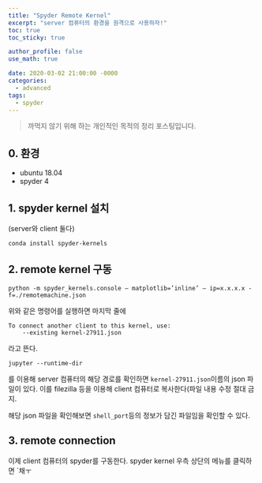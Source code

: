 ```yaml
---
title: "Spyder Remote Kernel"
excerpt: "server 컴퓨터의 환경을 원격으로 사용하자!"
toc: true
toc_sticky: true

author_profile: false
use_math: true

date: 2020-03-02 21:00:00 -0000
categories: 
  - advanced
tags:
  - spyder
---
```

> 까먹지 않기 위해 하는 개인적인 목적의 정리 포스팅입니다.

## 0. 환경
- ubuntu 18.04
- spyder 4

## 1. spyder kernel 설치
(server와 client 둘다)
```
conda install spyder-kernels
```

## 2. remote kernel 구동
```
python -m spyder_kernels.console — matplotlib=’inline’ — ip=x.x.x.x -f=./remotemachine.json
```
위와 같은 명령어를 실행하면 마지막 줄에
```
To connect another client to this kernel, use:
    --existing kernel-27911.json
```
라고 뜬다.
```
jupyter --runtime-dir
```
를 이용해 server 컴퓨터의 해당 경로를 확인하면 `kernel-27911.json`이름의 json 파일이 있다. 이를 filezilla 등을 이용해 client 컴퓨터로 복사한다(파일 내용 수정 절대 금지.

해당 json 파일을 확인해보면 `shell_port`등의 정보가 담긴 파일임을 확인할 수 있다.

## 3. remote connection
이제 client 컴퓨터의 spyder를 구동한다.
spyder kernel 우측 상단의 메뉴를 클릭하면 `채ㅜ

<!--stackedit_data:
eyJoaXN0b3J5IjpbLTgwNDA0OTY1MSwtMjU0Nzc4NzcyXX0=
-->